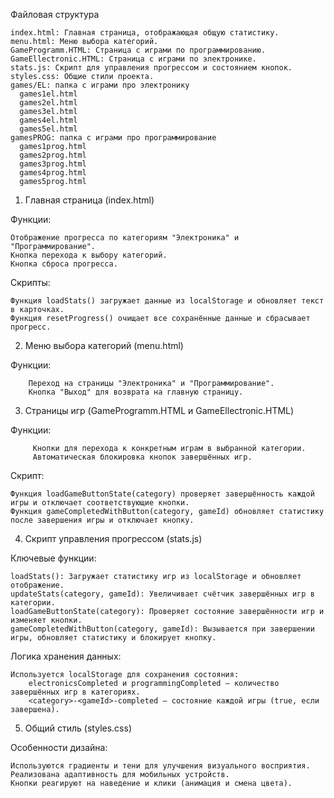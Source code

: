 Файловая структура

    index.html: Главная страница, отображающая общую статистику.
    menu.html: Меню выбора категорий.
    GameProgramm.HTML: Страница с играми по программированию.
    GameEllectronic.HTML: Страница с играми по электронике.
    stats.js: Скрипт для управления прогрессом и состоянием кнопок.
    styles.css: Общие стили проекта.
    games/EL: папка с играми про электронику
      games1el.html
      games2el.html      
      games3el.html
      games4el.html
      games5el.html
    gamesPROG: папка с играми про программирование
      games1prog.html
      games2prog.html
      games3prog.html
      games4prog.html
      games5prog.html
      



1. Главная страница (index.html)

Функции:

    Отображение прогресса по категориям "Электроника" и "Программирование".
    Кнопка перехода к выбору категорий.
    Кнопка сброса прогресса.

Скрипты:

    Функция loadStats() загружает данные из localStorage и обновляет текст в карточках.
    Функция resetProgress() очищает все сохранённые данные и сбрасывает прогресс.
    

2. Меню выбора категорий (menu.html)
   
Функции:

        Переход на страницы "Электроника" и "Программирование".
        Кнопка "Выход" для возврата на главную страницу.

    
3. Страницы игр (GameProgramm.HTML и GameEllectronic.HTML)
   
Функции:

         Кнопки для перехода к конкретным играм в выбранной категории.
         Автоматическая блокировка кнопок завершённых игр.

Скрипт:

    Функция loadGameButtonState(category) проверяет завершённость каждой игры и отключает соответствующие кнопки.
    Функция gameCompletedWithButton(category, gameId) обновляет статистику после завершения игры и отключает кнопку.



4. Скрипт управления прогрессом (stats.js)

Ключевые функции:

    loadStats(): Загружает статистику игр из localStorage и обновляет отображение.
    updateStats(category, gameId): Увеличивает счётчик завершённых игр в категории.
    loadGameButtonState(category): Проверяет состояние завершённости игр и изменяет кнопки.
    gameCompletedWithButton(category, gameId): Вызывается при завершении игры, обновляет статистику и блокирует кнопку.

Логика хранения данных:

    Используется localStorage для сохранения состояния:
        electronicsCompleted и programmingCompleted — количество завершённых игр в категориях.
        <category>-<gameId>-completed — состояние каждой игры (true, если завершена).

        

  5. Общий стиль (styles.css)

Особенности дизайна:

    Используются градиенты и тени для улучшения визуального восприятия.
    Реализована адаптивность для мобильных устройств.
    Кнопки реагируют на наведение и клики (анимация и смена цвета).

    

